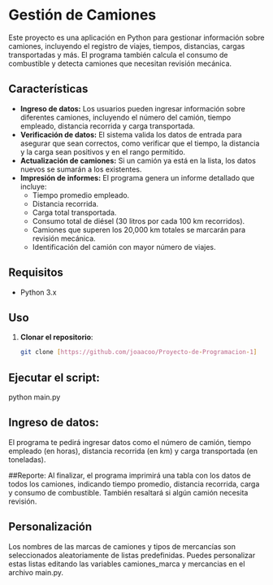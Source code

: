 # Gestión de Camiones

Este proyecto es una aplicación en Python para gestionar información sobre camiones, incluyendo el registro de viajes, tiempos, distancias, cargas transportadas y más. El programa también calcula el consumo de combustible y detecta camiones que necesitan revisión mecánica.

## Características

- **Ingreso de datos:** Los usuarios pueden ingresar información sobre diferentes camiones, incluyendo el número del camión, tiempo empleado, distancia recorrida y carga transportada.
- **Verificación de datos:** El sistema valida los datos de entrada para asegurar que sean correctos, como verificar que el tiempo, la distancia y la carga sean positivos y en el rango permitido.
- **Actualización de camiones:** Si un camión ya está en la lista, los datos nuevos se sumarán a los existentes.
- **Impresión de informes:** El programa genera un informe detallado que incluye:
  - Tiempo promedio empleado.
  - Distancia recorrida.
  - Carga total transportada.
  - Consumo total de diésel (30 litros por cada 100 km recorridos).
  - Camiones que superen los 20,000 km totales se marcarán para revisión mecánica.
  - Identificación del camión con mayor número de viajes.

## Requisitos

- Python 3.x

## Uso

1. **Clonar el repositorio**:
   ```bash
   git clone [https://github.com/joaacoo/Proyecto-de-Programacion-1]


## Ejecutar el script:
python main.py
## Ingreso de datos: 
El programa te pedirá ingresar datos como el número de camión, tiempo empleado (en horas), distancia recorrida (en km) y carga transportada (en toneladas).

##Reporte:
Al finalizar, el programa imprimirá una tabla con los datos de todos los camiones, indicando tiempo promedio, distancia recorrida, carga y consumo de combustible. También resaltará si algún camión necesita revisión.
## Personalización
Los nombres de las marcas de camiones y tipos de mercancías son seleccionados aleatoriamente de listas predefinidas. Puedes personalizar estas listas editando las variables camiones_marca y mercancias en el archivo main.py.
